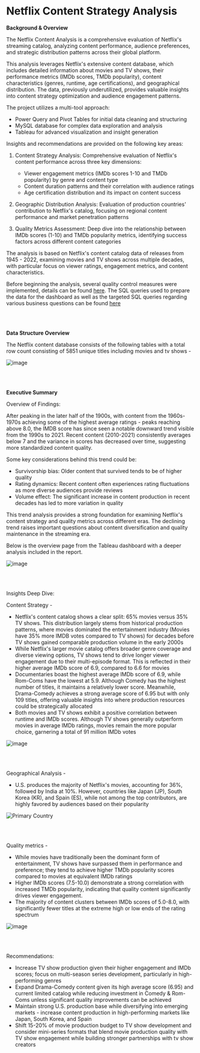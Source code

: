 # Netflix Content Strategy Analysis

**Background & Overview**

The Netflix Content Analysis is a comprehensive evaluation of Netflix's streaming catalog, analyzing content performance, audience preferences, and strategic distribution patterns across their global platform.

This analysis leverages Netflix's extensive content database, which includes detailed information about movies and TV shows, their performance metrics (IMDb scores, TMDb popularity), content characteristics (genres, runtime, age certifications), and geographical distribution. The data, previously underutilized, provides valuable insights into content strategy optimization and audience engagement patterns.

The project utilizes a multi-tool approach:
* Power Query and Pivot Tables for initial data cleaning and structuring
* MySQL database for complex data exploration and analysis
* Tableau for advanced visualization and insight generation

Insights and recommendations are provided on the following key areas:
1. Content Strategy Analysis: Comprehensive evaluation of Netflix's content performance across three key dimensions:
    * Viewer engagement metrics (IMDb scores 1-10 and TMDb popularity) by genre and content type
    * Content duration patterns and their correlation with audience ratings
    * Age certification distribution and its impact on content success

2. Geographic Distribution Analysis: Evaluation of production countries' contribution to Netflix's catalog, focusing on regional content performance and market penetration patterns

3. Quality Metrics Assessment: Deep dive into the relationship between IMDb scores (1-10) and TMDb popularity metrics, identifying success factors across different content categories

The analysis is based on Netflix's content catalog data of releases from 1945 - 2022, examining movies and TV shows across multiple decades, with particular focus on viewer ratings, engagement metrics, and content characteristics.

Before beginning the analysis, several quality control measures were implemented, details can be found [here](https://github.com/natzmehta/Netflix_Content_Strategy_Analysis/blob/main/titles.xlsx). The SQL queries used to prepare the data for the dashboard as well as the targeted SQL queries regarding various business questions can be found [here](https://github.com/natzmehta/Netflix_Content_Strategy_Analysis/blob/main/SQL_Netflix_Data_Analysis.sql)


<br><br>

**Data Structure Overview**

The Netflix content database consists of the following tables with a total row count consisting of 5851 unique titles including movies and tv shows - 

![image](https://github.com/user-attachments/assets/0397ddc8-0494-4931-9db1-1235ba120ca6) 

<br><br>

**Executive Summary**

Overview of Findings:

After peaking in the later half of the 1900s, with content from the 1960s-1970s achieving some of the highest average ratings -  peaks reaching above 8.0, the IMDB score has since seen a notable downward trend visible from the 1990s to 2021. Recent content (2010-2021) consistently averages below 7 and the variance in scores has decreased over time, suggesting more standardized content quality. 

Some key considerations behind this trend could be:
* Survivorship bias: Older content that survived tends to be of higher quality
* Rating dynamics: Recent content often experiences rating fluctuations as more diverse audiences provide reviews
* Volume effect: The significant increase in content production in recent decades has led to more variation in quality

 This trend analysis provides a strong foundation for examining Netflix's content strategy and quality metrics across different eras. The declining trend raises important questions about content diversification and quality maintenance in the streaming era.

Below is the overview page from the Tableau dashboard with a deeper analysis included in the report.

![image](https://github.com/user-attachments/assets/eaef25f6-14b6-4f20-afe4-81a74036c398)

<br><br>

Insights Deep Dive:


Content Strategy - 

- Netflix's content catalog shows a clear split: 65% movies versus 35% TV shows. This distribution largely stems from historical production patterns, where movies dominated the entertainment industry (Movies have 35% more IMDB votes compared to TV shows) for decades before TV shows gained comparable production volume in the early 2000s
- While Netflix's larger movie catalog offers broader genre coverage and diverse viewing options, TV shows tend to drive longer viewer engagement due to their multi-episode format. This is reflected in their higher average IMDb score of 6.9, compared to 6.6 for movies
- Documentaries boast the highest average IMDb score of 6.9, while Rom-Coms have the lowest at 5.9. Although Comedy has the highest number of titles, it maintains a relatively lower score. Meanwhile, Drama-Comedy achieves a strong average score of 6.95 but with only 109 titles, offering valuable insights into where production resources could be strategically allocated
- Both movies and TV shows exhibit a positive correlation between runtime and IMDb scores. Although TV shows generally outperform movies in average IMDb ratings, movies remain the more popular choice, garnering a total of 91 million IMDb votes



![image](https://github.com/user-attachments/assets/6ed0a0cf-46cf-436a-9351-12bfb6b085a5) 

<br><br>

Geographical Analysis - 

- U.S. produces the majority of Netflix's movies, accounting for 36%, followed by India at 10%. However, countries like Japan (JP), South Korea (KR), and Spain (ES), while not among the top contributors, are highly favored by audiences based on their popularity

![Primary Country](https://github.com/user-attachments/assets/a44b70d9-19a0-4cd4-a912-cc54f22e8d40) 

<br><br>

Quality metrics - 
- While movies have traditionally been the dominant form of entertainment, TV shows have surpassed them in performance and preference; they tend to achieve higher TMDb popularity scores compared to movies at equivalent IMDb ratings
- Higher IMDb scores (7.5-10.0) demonstrate a strong correlation with increased TMDb popularity, indicating that quality content significantly drives viewer engagement.
- The majority of content clusters between IMDb scores of 5.0-8.0, with significantly fewer titles at the extreme high or low ends of the rating spectrum

![image](https://github.com/user-attachments/assets/40ea7af2-0256-4101-8363-20a54cfa21e5)


<br><br>

Recommendations:

* Increase TV show production given their higher engagement and IMDb scores; focus on multi-season series development, particularly in high-performing genres
* Expand Drama-Comedy content given its high average score (6.95) and current limited catalog while reducing investment in Comedy & Rom-Coms unless significant quality improvements can be achieved
* Maintain strong U.S. production base while diversifying into emerging markets - increase content production in high-performing markets like Japan, South Korea, and Spain
* Shift 15-20% of movie production budget to TV show development and consider mini-series formats that blend movie production quality with TV show engagement while building stronger partnerships with tv show creators



